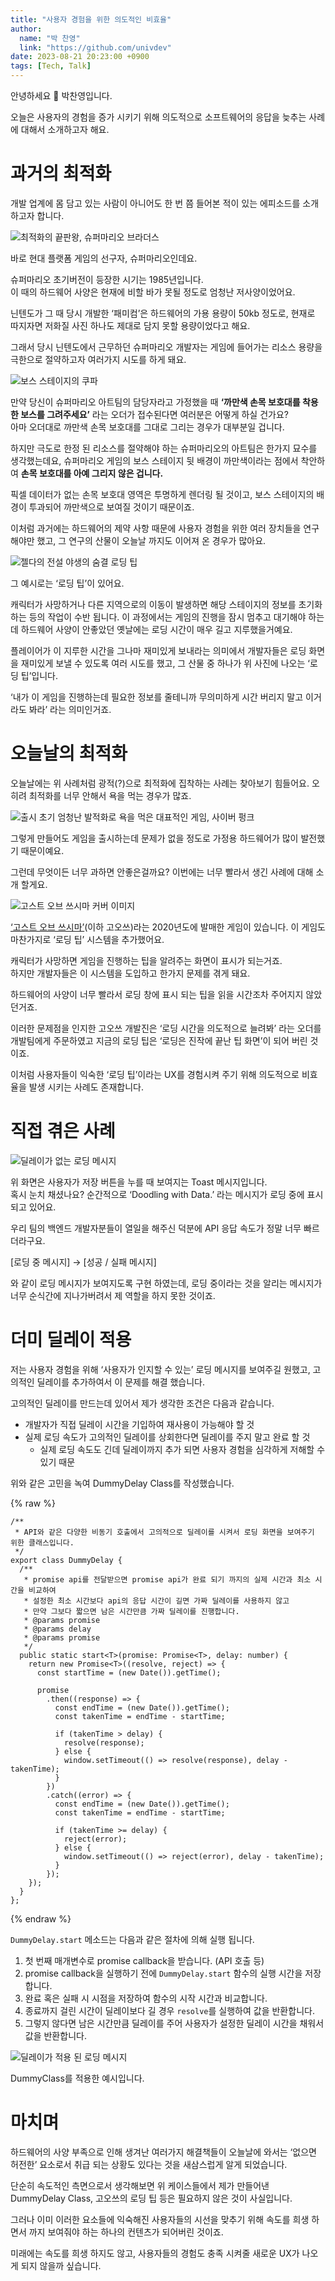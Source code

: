 ```yaml
---
title: "사용자 경험을 위한 의도적인 비효율"
author:
  name: "박 찬영"
  link: "https://github.com/univdev"
date: 2023-08-21 20:23:00 +0900
tags: [Tech, Talk]
---
```

안녕하세요 👋 박찬영입니다.

오늘은 사용자의 경험을 증가 시키기 위해 의도적으로 소프트웨어의 응답을 늦추는 사례에 대해서 소개하고자 해요.

# 과거의 최적화
개발 업계에 몸 담고 있는 사람이 아니어도 한 번 쯤 들어본 적이 있는 에피소드를 소개 하고자 합니다.

![최적화의 끝판왕, 슈퍼마리오 브라더스](/assets/img/posts/2023-08-21-20-24-17.png)

바로 현대 플랫폼 게임의 선구자, 슈퍼마리오인데요.

슈퍼마리오 초기버전이 등장한 시기는 1985년입니다.  
이 때의 하드웨어 사양은 현재에 비할 바가 못될 정도로 엄청난 저사양이었어요.

닌텐도가 그 때 당시 개발한 ‘패미컴’은 하드웨어의 가용 용량이 50kb 정도로, 현재로 따지자면 저화질 사진 하나도 제대로 담지 못할 용량이었다고 해요.

그래서 당시 닌텐도에서 근무하던 슈퍼마리오 개발자는 게임에 들어가는 리소스 용량을 극한으로 절약하고자 여러가지 시도를 하게 돼요.

![보스 스테이지의 쿠파](/assets/img/posts/2023-08-21-20-24-48.png)

만약 당신이 슈퍼마리오 아트팀의 담당자라고 가정했을 때 **‘까만색 손목 보호대를 착용한 보스를 그려주세요’** 라는 오더가 접수된다면 여러분은 어떻게 하실 건가요?  
아마 오더대로 까만색 손목 보호대를 그대로 그리는 경우가 대부분일 겁니다.

하지만 극도로 한정 된 리소스를 절약해야 하는 슈퍼마리오의 아트팀은 한가지 묘수를 생각했는데요, 슈퍼마리오 게임의 보스 스테이지 뒷 배경이 까만색이라는 점에서 착안하여 **손목 보호대를 아예 그리지 않은 겁니다.**

픽셀 데이터가 없는 손목 보호대 영역은 투명하게 렌더링 될 것이고, 보스 스테이지의 배경이 투과되어 까만색으로 보여질 것이기 때문이죠.

이처럼 과거에는 하드웨어의 제약 사항 때문에 사용자 경험을 위한 여러 장치들을 연구 해야만 했고, 그 연구의 산물이 오늘날 까지도 이어져 온 경우가 많아요.

![젤다의 전설 야생의 숨결 로딩 팁](/assets/img/posts/2023-08-21-20-25-19.png)

그 예시로는 ‘로딩 팁’이 있어요.

캐릭터가 사망하거나 다른 지역으로의 이동이 발생하면 해당 스테이지의 정보를 초기화 하는 등의 작업이 수반 됩니다.
이 과정에서는 게임의 진행을 잠시 멈추고 대기해야 하는데 하드웨어 사양이 안좋았던 옛날에는 로딩 시간이 매우 길고 지루했을거예요.

플레이어가 이 지루한 시간을 그나마 재미있게 보내라는 의미에서 개발자들은 로딩 화면을 재미있게 보낼 수 있도록 여러 시도를 했고, 그 산물 중 하나가 위 사진에 나오는 ‘로딩 팁’입니다.

‘내가 이 게임을 진행하는데 필요한 정보를 줄테니까 무의미하게 시간 버리지 말고 이거라도 봐라’ 라는 의미인거죠.

# 오늘날의 최적화

오늘날에는 위 사례처럼 광적(?)으로 최적화에 집착하는 사례는 찾아보기 힘들어요.
오히려 최적화를 너무 안해서 욕을 먹는 경우가 많죠.

![출시 초기 엄청난 발적화로 욕을 먹은 대표적인 게임, 사이버 펑크](/assets/img/posts/2023-08-21-20-25-47.png)

그렇게 만들어도 게임을 출시하는데 문제가 없을 정도로 가정용 하드웨어가 많이 발전했기 때문이예요.

그런데 무엇이든 너무 과하면 안좋은걸까요? 이번에는 너무 빨라서 생긴 사례에 대해 소개 할게요.

![고스트 오브 쓰시마 커버 이미지](/assets/img/posts/2023-08-21-20-26-20.png)

[‘고스트 오브 쓰시마’](https://namu.wiki/w/%EA%B3%A0%EC%8A%A4%ED%8A%B8%20%EC%98%A4%EB%B8%8C%20%EC%93%B0%EC%8B%9C%EB%A7%88)(이하 고오쓰)라는 2020년도에 발매한 게임이 있습니다.
이 게임도 마찬가지로 ‘로딩 팁’ 시스템을 추가했어요.

캐릭터가 사망하면 게임을 진행하는 팁을 알려주는 화면이 표시가 되는거죠.  
하지만 개발자들은 이 시스템을 도입하고 한가지 문제를 겪게 돼요.

하드웨어의 사양이 너무 빨라서 로딩 창에 표시 되는 팁을 읽을 시간조차 주어지지 않았던거죠.

이러한 문제점을 인지한 고오쓰 개발진은 ‘로딩 시간을 의도적으로 늘려봐’ 라는 오더를 개발팀에게 주문하였고 지금의 로딩 팁은 ‘로딩은 진작에 끝난 팁 화면’이 되어 버린 것이죠.

이처럼 사용자들이 익숙한 ‘로딩 팁’이라는 UX를 경험시켜 주기 위해 의도적으로 비효율을 발생 시키는 사례도 존재합니다.

# 직접 겪은 사례

![딜레이가 없는 로딩 메시지](/assets/img/posts/loading_message_undelay.gif)

위 화면은 사용자가 저장 버튼을 누를 때 보여지는 Toast 메시지입니다.  
혹시 눈치 채셨나요? 순간적으로 ‘Doodling with Data.’ 라는 메시지가 로딩 중에 표시되고 있어요.

우리 팀의 백엔드 개발자분들이 열일을 해주신 덕분에 API 응답 속도가 정말 너무 빠르더라구요.

[로딩 중 메시지] → [성공 / 실패 메시지]

와 같이 로딩 메시지가 보여지도록 구현 하였는데, 로딩 중이라는 것을 알리는 메시지가 너무 순식간에 지나가버려서 제 역할을 하지 못한 것이죠.

# 더미 딜레이 적용

저는 사용자 경험을 위해 ‘사용자가 인지할 수 있는’ 로딩 메시지를 보여주길 원했고, 고의적인 딜레이를 추가하여서 이 문제를 해결 했습니다.

고의적인 딜레이를 만드는데 있어서 제가 생각한 조건은 다음과 같습니다.

- 개발자가 직접 딜레이 시간을 기입하여 재사용이 가능해야 할 것
- 실제 로딩 속도가 고의적인 딜레이를 상회한다면 딜레이를 주지 말고 완료 할 것
    - 실제 로딩 속도도 긴데 딜레이까지 추가 되면 사용자 경험을 심각하게 저해할 수 있기 때문

위와 같은 고민을 녹여 DummyDelay Class를 작성했습니다.

{% raw %}
```tsx
/**
 * API와 같은 다양한 비동기 호출에서 고의적으로 딜레이를 시켜서 로딩 화면을 보여주기 위한 클래스입니다.
 */
export class DummyDelay {
  /**
   * promise api를 전달받으면 promise api가 완료 되기 까지의 실제 시간과 최소 시간을 비교하여
   * 설정한 최소 시간보다 api의 응답 시간이 길면 가짜 딜레이를 사용하지 않고
   * 만약 그보다 짧으면 남은 시간만큼 가짜 딜레이를 진행합니다.
   * @params promise
   * @params delay
   * @params promise
   */
  public static start<T>(promise: Promise<T>, delay: number) {
    return new Promise<T>((resolve, reject) => {
      const startTime = (new Date()).getTime();
      
      promise
        .then((response) => {
          const endTime = (new Date()).getTime();
          const takenTime = endTime - startTime;

          if (takenTime > delay) {
            resolve(response);
          } else {
            window.setTimeout(() => resolve(response), delay - takenTime);
          }
        })
        .catch((error) => {
          const endTime = (new Date()).getTime();
          const takenTime = endTime - startTime;

          if (takenTime >= delay) {
            reject(error);
          } else {
            window.setTimeout(() => reject(error), delay - takenTime);
          }
        });
    });
  }
};
```
{% endraw %}

`DummyDelay.start` 메소드는 다음과 같은 절차에 의해 실행 됩니다.

1. 첫 번째 매개변수로 promise callback을 받습니다. (API 호출 등)
2. promise callback을 실행하기 전에 `DummyDelay.start` 함수의 실행 시간을 저장합니다.
3. 완료 혹은 실패 시 시점을 저장하여 함수의 시작 시간과 비교합니다.
4. 종료까지 걸린 시간이 딜레이보다 길 경우 `resolve`를 실행하여 값을 반환합니다.
5. 그렇지 않다면 남은 시간만큼 딜레이를 주어 사용자가 설정한 딜레이 시간을 채워서 값을 반환합니다.

![딜레이가 적용 된 로딩 메시지](/assets/img/posts/loading_message_delayed.gif)

DummyClass를 적용한 예시입니다.

# 마치며

하드웨어의 사양 부족으로 인해 생겨난 여러가지 해결책들이 오늘날에 와서는 ‘없으면 허전한’ 요소로서 취급 되는 상황도 있다는 것을 새삼스럽게 알게 되었습니다.

단순히 속도적인 측면으로서 생각해보면 위 케이스들에서 제가 만들어낸 DummyDelay Class, 고오쓰의 로딩 팁 등은 필요하지 않은 것이 사실입니다.

그러나 이미 이러한 요소들에 익숙해진 사용자들의 시선을 맞추기 위해 속도를 희생 하면서 까지 보여줘야 하는 하나의 컨텐츠가 되어버린 것이죠.

미래에는 속도를 희생 하지도 않고, 사용자들의 경험도 충족 시켜줄 새로운 UX가 나오게 되지 않을까 싶습니다.